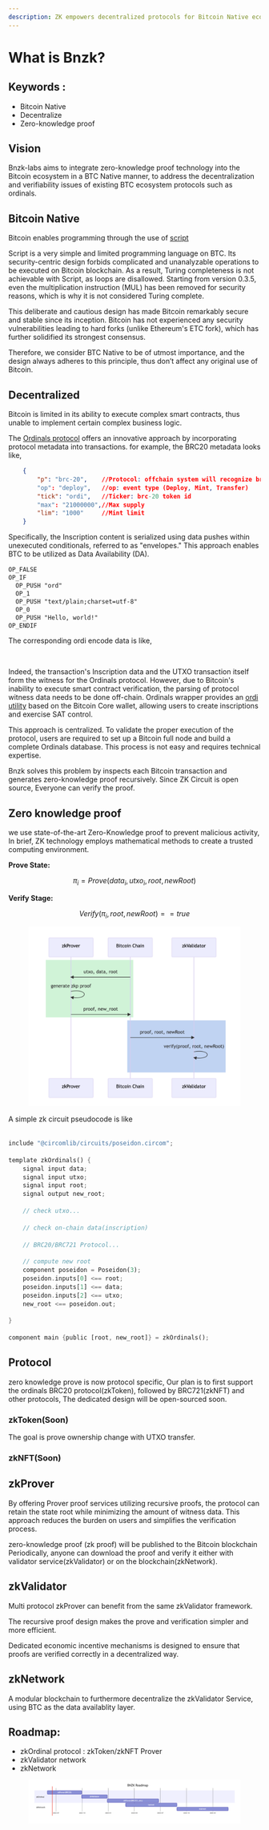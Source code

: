```yaml
---
description: ZK empowers decentralized protocols for Bitcoin Native ecosystem
---
```


# What is Bnzk?

## Keywords :

* Bitcoin Native
* Decentralize
* Zero-knowledge proof

## Vision

Bnzk-labs aims to integrate zero-knowledge proof technology into the Bitcoin ecosystem in a BTC Native manner, to address the decentralization and verifiability issues of existing BTC ecosystem protocols such as ordinals.

## Bitcoin Native

Bitcoin enables programming through the use of [script](https://en.bitcoin.it/wiki/Script)

Script is a very simple and limited programming language on BTC. Its security-centric design forbids complicated and unanalyzable operations to be executed on Bitcoin blockchain. As a result, Turing completeness is not achievable with Script, as loops are disallowed. Starting from version 0.3.5, even the multiplication instruction (MUL) has been removed for security reasons, which is why it is not considered Turing complete.

This deliberate and cautious design has made Bitcoin remarkably secure and stable since its inception. Bitcoin has not experienced any security vulnerabilities leading to hard forks (unlike Ethereum's ETC fork), which has further solidified its strongest consensus.

Therefore, we consider BTC Native to be of utmost importance, and the design always adheres to this principle, thus don’t affect any original use of Bitcoin.

## Decentralized

Bitcoin is limited in its ability to execute complex smart contracts, thus unable to implement certain complex business logic.

The [Ordinals protocol](\(https:/docs.ordinals.com/guides/inscriptions.html\)) offers an innovative approach by incorporating protocol metadata into transactions. for example, the BRC20 metadata looks like,

```json
    { 
        "p": "brc-20",    //Protocol: offchain system will recognize brc-20 event
        "op": "deploy",   //op: event type (Deploy, Mint, Transfer)
        "tick": "ordi",   //Ticker: brc-20 token id
        "max": "21000000",//Max supply
        "lim": "1000"     //Mint limit
    }
```

Specifically, the Inscription content is serialized using data pushes within unexecuted conditionals, referred to as "envelopes." This approach enables BTC to be utilized as Data Availability (DA).

```shell=
OP_FALSE
OP_IF
  OP_PUSH "ord"
  OP_1
  OP_PUSH "text/plain;charset=utf-8"
  OP_0
  OP_PUSH "Hello, world!"
OP_ENDIF
```

The corresponding ordi encode data is like,

<figure><img src="https://hackmd.io/_uploads/SkD0b6sL3.png" alt=""><figcaption></figcaption></figure>

Indeed, the transaction's Inscription data and the UTXO transaction itself form the witness for the Ordinals protocol. However, due to Bitcoin's inability to execute smart contract verification, the parsing of protocol witness data needs to be done off-chain. Ordinals wrapper provides an [ordi utility](https://docs.ordinals.com/guides/inscriptions.html) based on the Bitcoin Core wallet, allowing users to create inscriptions and exercise SAT control.

This approach is centralized. To validate the proper execution of the protocol, users are required to set up a Bitcoin full node and build a complete Ordinals database. This process is not easy and requires technical expertise.

Bnzk solves this problem by inspects each Bitcoin transaction and generates zero-knowledge proof recursively. Since ZK Circuit is open source, Everyone can verify the proof.

## Zero knowledge proof

we use state-of-the-art Zero-Knowledge proof to prevent malicious activity, In brief, ZK technology employs mathematical methods to create a trusted computing environment.

**Prove State:**

$$
\pi_i = Prove(data_i, utxo_i, root, newRoot)
$$

**Verify Stage:**

$$
Verify(\pi_i, root, newRoot) == true
$$



<figure><img src=".gitbook/assets/Screen Shot 2023-06-18 at 12.13.53 PM.png" alt=""><figcaption></figcaption></figure>





A simple zk circuit pseudocode is like

```rust

include "@circomlib/circuits/poseidon.circom";

template zkOrdinals() {
    signal input data;
    signal input utxo;
    signal input root;
    signal output new_root;

    // check utxo...
    
    // check on-chain data(inscription)
        
    // BRC20/BRC721 Protocol...
    
    // compute new root
    component poseidon = Poseidon(3);
    poseidon.inputs[0] <== root;
    poseidon.inputs[1] <== data;
    poseidon.inputs[2] <== utxo;
    new_root <== poseidon.out;

}

component main {public [root, new_root]} = zkOrdinals();

```

## Protocol

zero knowledge prove is now protocol specific, Our plan is to first support the ordinals BRC20 protocol(zkToken), followed by BRC721(zkNFT) and other protocols, The dedicated design will be open-sourced soon.

### zkToken(Soon)

The goal is prove ownership change with UTXO transfer.

### zkNFT(Soon)

## zkProver

By offering Prover proof services utilizing recursive proofs, the protocol can retain the state root while minimizing the amount of witness data. This approach reduces the burden on users and simplifies the verification process.

zero-knowledge proof (zk proof) will be published to the Bitcoin blockchain Periodically, anyone can download the proof and verify it either with validator service(zkValidator) or on the blockchain(zkNetwork).

## zkValidator

Multi protocol zkProver can benefit from the same zkValidator framework.

The recursive proof design makes the prove and verification simpler and more efficient.

Dedicated economic incentive mechanisms is designed to ensure that proofs are verified correctly in a decentralized way.

## zkNetwork

A modular blockchain to furthermore decentralize the zkValidator Service, using BTC as the data availablity layer.

## Roadmap:

* zkOrdinal protocol : zkToken/zkNFT Prover
* zkValidator network
* zkNetwork



<figure><img src=".gitbook/assets/Screen Shot 2023-06-18 at 12.11.59 PM.png" alt=""><figcaption></figcaption></figure>
